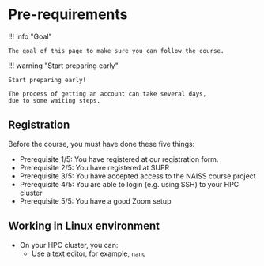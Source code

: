# Pre-requirements

!!! info "Goal"

    The goal of this page to make sure you can follow the course.

!!! warning "Start preparing early"

    Start preparing early!

    The process of getting an account can take several days,
    due to some waiting steps.

## Registration

Before the course, you must have done these five things:

- Prerequisite 1/5: You have registered at our registration form.
- Prerequisite 2/5: You have registered at SUPR
- Prerequisite 3/5: You have accepted access to the NAISS course project
- Prerequisite 4/5: You are able to login (e.g. using SSH) to your HPC cluster
- Prerequisite 5/5: You have a good Zoom setup

## Working in Linux environment

- On your HPC cluster, you can:
    - Use a text editor, for example, ``nano``


<!-- 

RJCB: I think this is misleading:
learners perfectly get away with this,
as we teachers tell all they need to know.
I think these study prerequirements do more damage than good.

These are the things you need to follow the course:

- You have a basic understanding of what an HPC cluster is.
  To get familiar with HPC clusters,
  see [our material on HPC clusters](common/hpc_clusters.md)
- You are not a complete beginner of the Linux environment.
  To get familiar with the Linux/Bash command line,
  we recommend the courses and material at
  [our collection of other courses](common/other_courses.md)

-->

